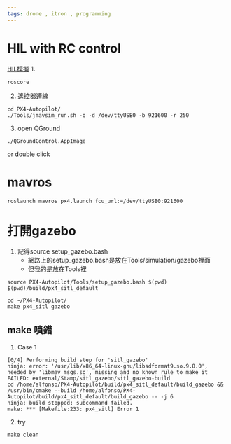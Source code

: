 ```yaml
---
tags: drone , itron , programming
---
```


# HIL with RC control
[HIL模擬](https://docs.px4.io/main/en/simulation/hitl.html)
1. 
```
roscore
```

2. 遙控器連線
```
cd PX4-Autopilot/
./Tools/jmavsim_run.sh -q -d /dev/ttyUSB0 -b 921600 -r 250
```

3. open QGround
```
./QGroundControl.AppImage 
```
or double click




# mavros
```
roslaunch mavros px4.launch fcu_url:=/dev/ttyUSB0:921600
```

# 打開gazebo
1. 記得source setup_gazebo.bash 
	- 網路上的setup_gazebo.bash是放在Tools/simulation/gazebo裡面 
	- 但我的是放在Tools裡
```
source PX4-Autopilot/Tools/setup_gazebo.bash $(pwd) $(pwd)/build/px4_sitl_default
```

```
cd ~/PX4-Autopilot/
make px4_sitl gazebo 
```

## make 噴錯
1. Case 1
```
[0/4] Performing build step for 'sitl_gazebo'
ninja: error: '/usr/lib/x86_64-linux-gnu/libsdformat9.so.9.8.0', needed by 'libmav_msgs.so', missing and no known rule to make it
FAILED: external/Stamp/sitl_gazebo/sitl_gazebo-build 
cd /home/alfonso/PX4-Autopilot/build/px4_sitl_default/build_gazebo && /usr/bin/cmake --build /home/alfonso/PX4-Autopilot/build/px4_sitl_default/build_gazebo -- -j 6
ninja: build stopped: subcommand failed.
make: *** [Makefile:233: px4_sitl] Error 1
```
2. try
```
make clean
```




